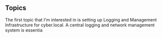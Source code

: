 ## Topics
The first topic that I'm interested in is setting up Logging and Management Infrastructure for cyber.local. A central logging and network management system is essentia
